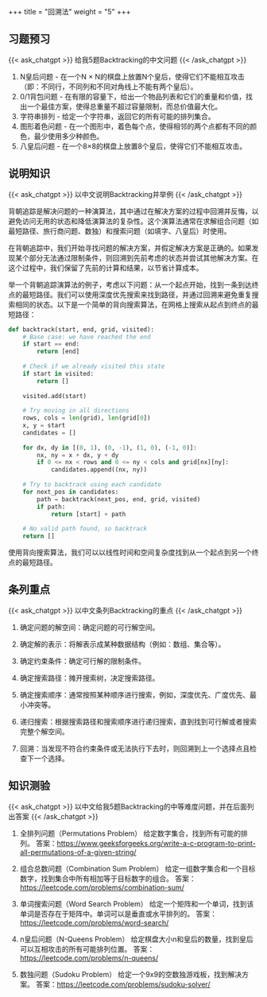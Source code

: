 +++
title = "回溯法"
weight = "5"
+++
## 习题预习
{{< ask_chatgpt >}}
给我5题Backtracking的中文问题
{{< /ask_chatgpt >}}



1. N皇后问题 - 在一个N × N的棋盘上放置N个皇后，使得它们不能相互攻击（即：不同行，不同列和不同对角线上不能有两个皇后）。
2. 0/1背包问题 - 在有限的容量下，给出一个物品列表和它们的重量和价值，找出一个最佳方案，使得总重量不超过容量限制，而总价值最大化。
3. 字符串排列 - 给定一个字符串，返回它的所有可能的排列集合。
4. 图形着色问题 - 在一个图形中，着色每个点，使得相邻的两个点都有不同的颜色，最少使用多少种颜色。
5. 八皇后问题 - 在一个8×8的棋盘上放置8个皇后，使得它们不能相互攻击。   

## 说明知识
{{< ask_chatgpt >}}
以中文说明Backtracking并举例
{{< /ask_chatgpt >}}



背朝追踪是解决问题的一种演算法，其中通过在解决方案的过程中回溯并反悔，以避免访问无用的状态和降低演算法的复杂性。这个演算法通常在求解组合问题（如最短路径、旅行商问题、数独）和搜索问题（如填字、八皇后）时使用。

在背朝追踪中，我们开始寻找问题的解决方案，并假定解决方案是正确的。如果发现某个部分无法通过限制条件，则回溯到先前考虑的状态并尝试其他解决方案。在这个过程中，我们保留了先前的计算和结果，以节省计算成本。

举一个背朝追踪演算法的例子，考虑以下问题：从一个起点开始，找到一条到达终点的最短路径。我们可以使用深度优先搜索来找到路径，并通过回溯来避免重复搜索相同的状态。以下是一个简单的背向搜索算法，在网格上搜索从起点到终点的最短路径：

```python
def backtrack(start, end, grid, visited):
    # Base case: we have reached the end
    if start == end:
        return [end]
    
    # Check if we already visited this state
    if start in visited:
        return []
    
    visited.add(start)
    
    # Try moving in all directions
    rows, cols = len(grid), len(grid[0])
    x, y = start
    candidates = []
    
    for dx, dy in [(0, 1), (0, -1), (1, 0), (-1, 0)]:
        nx, ny = x + dx, y + dy
        if 0 <= nx < rows and 0 <= ny < cols and grid[nx][ny]:
            candidates.append((nx, ny))
    
    # Try to backtrack using each candidate
    for next_pos in candidates:
        path = backtrack(next_pos, end, grid, visited)
        if path:
            return [start] + path
    
    # No valid path found, so backtrack
    return []
```

使用背向搜索算法，我们可以以线性时间和空间复杂度找到从一个起点到另一个终点的最短路径。   

## 条列重点
{{< ask_chatgpt >}}
以中文条列Backtracking的重点
{{< /ask_chatgpt >}}



1. 确定问题的解空间：确定问题的可行解空间。

2. 确定解的表示：将解表示成某种数据结构（例如：数组、集合等）。

3. 确定约束条件：确定可行解的限制条件。

4. 确定搜索路径：摊开搜索树，决定搜索路径。

5. 确定搜索顺序：通常按照某种顺序进行搜索，例如，深度优先、广度优先、最小冲突等。

6. 递归搜索：根据搜索路径和搜索顺序进行递归搜索，直到找到可行解或者搜索完整个解空间。

7. 回溯：当发现不符合约束条件或无法执行下去时，则回溯到上一个选择点且检查下一个选择。   

## 知识测验
{{< ask_chatgpt >}}
以中文给我5题Backtracking的中等难度问题，并在后面列出答案
{{< /ask_chatgpt >}}



1.  全排列问题（Permutations Problem）
给定数字集合，找到所有可能的排列。
答案：https://www.geeksforgeeks.org/write-a-c-program-to-print-all-permutations-of-a-given-string/

2.  组合总数问题（Combination Sum Problem）
给定一组数字集合和一个目标数字，找到集合中所有相加等于目标数字的组合。
答案：https://leetcode.com/problems/combination-sum/

3.  单词搜索问题（Word Search Problem）
给定一个矩阵和一个单词，找到该单词是否存在于矩阵中。单词可以是垂直或水平排列的。
答案：https://leetcode.com/problems/word-search/

4.  n皇后问题（N-Queens Problem）
给定棋盘大小n和皇后的数量，找到皇后可以互相攻击的所有可能排列位置。
答案：https://leetcode.com/problems/n-queens/

5.  数独问题（Sudoku Problem）
给定一个9x9的空数独游戏板，找到解决方案。
答案：https://leetcode.com/problems/sudoku-solver/   

